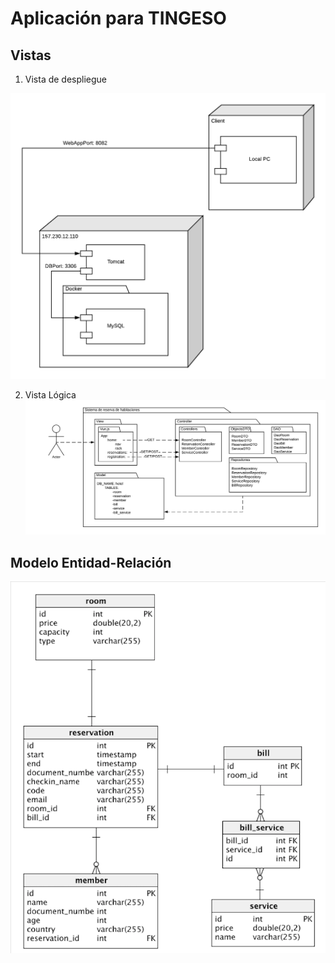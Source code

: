 # Aplicación para TINGESO
## Vistas


1. Vista de despliegue

![Deployment View](/src/images/deploymentView.png)

2. Vista Lógica
![Logical View](/src/images/logicalView.png)

## Modelo Entidad-Relación

![MER](/src/images/entityRelationshipModel.png)

